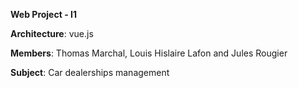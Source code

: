 **Web Project - I1**

__Architecture__: vue.js

__Members__: Thomas Marchal, Louis Hislaire Lafon and Jules Rougier

__Subject__: Car dealerships management